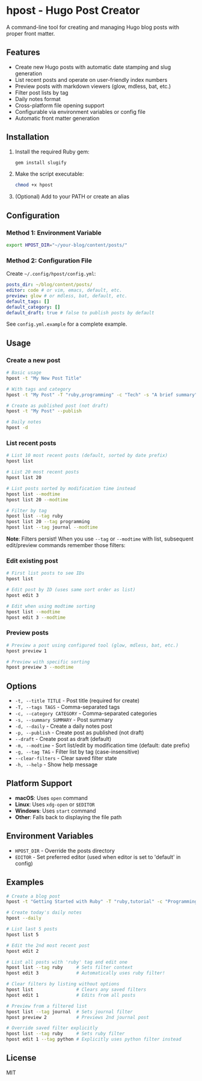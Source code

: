 # hpost - Hugo Post Creator

A command-line tool for creating and managing Hugo blog posts with proper front matter.

## Features

- Create new Hugo posts with automatic date stamping and slug generation
- List recent posts and operate on user-friendly index numbers
- Preview posts with markdown viewers (glow, mdless, bat, etc.)
- Filter post lists by tag
- Daily notes format
- Cross-platform file opening support
- Configurable via environment variables or config file
- Automatic front matter generation

## Installation

1. Install the required Ruby gem:

   ```bash
   gem install slugify
   ```

2. Make the script executable:

   ```bash
   chmod +x hpost
   ```

3. (Optional) Add to your PATH or create an alias

## Configuration

### Method 1: Environment Variable

```bash
export HPOST_DIR="~/your-blog/content/posts/"
```

### Method 2: Configuration File

Create `~/.config/hpost/config.yml`:

```yaml
posts_dir: ~/blog/content/posts/
editor: code # or vim, emacs, default, etc.
preview: glow # or mdless, bat, default, etc.
default_tags: []
default_category: []
default_draft: true # false to publish posts by default
```

See `config.yml.example` for a complete example.

## Usage

### Create a new post

```bash
# Basic usage
hpost -t "My New Post Title"

# With tags and category
hpost -t "My Post" -T "ruby,programming" -c "Tech" -s "A brief summary"

# Create as published post (not draft)
hpost -t "My Post" --publish

# Daily notes
hpost -d
```

### List recent posts

```bash
# List 10 most recent posts (default, sorted by date prefix)
hpost list

# List 20 most recent posts
hpost list 20

# List posts sorted by modification time instead
hpost list --modtime
hpost list 20 --modtime

# Filter by tag
hpost list --tag ruby
hpost list 20 --tag programming
hpost list --tag journal --modtime
```

**Note**: Filters persist! When you use `--tag` or `--modtime` with list, subsequent edit/preview commands remember those filters:

### Edit existing post

```bash
# First list posts to see IDs
hpost list

# Edit post by ID (uses same sort order as list)
hpost edit 3

# Edit when using modtime sorting
hpost list --modtime
hpost edit 3 --modtime
```

### Preview posts

```bash
# Preview a post using configured tool (glow, mdless, bat, etc.)
hpost preview 1

# Preview with specific sorting
hpost preview 3 --modtime
```

## Options

- `-t, --title TITLE` - Post title (required for create)
- `-T, --tags TAGS` - Comma-separated tags
- `-c, --category CATEGORY` - Comma-separated categories
- `-s, --summary SUMMARY` - Post summary
- `-d, --daily` - Create a daily notes post
- `-p, --publish` - Create post as published (not draft)
- `--draft` - Create post as draft (default)
- `-m, --modtime` - Sort list/edit by modification time (default: date prefix)
- `-g, --tag TAG` - Filter list by tag (case-insensitive)
- `--clear-filters` - Clear saved filter state
- `-h, --help` - Show help message

## Platform Support

- **macOS**: Uses `open` command
- **Linux**: Uses `xdg-open` or `$EDITOR`
- **Windows**: Uses `start` command
- **Other**: Falls back to displaying the file path

## Environment Variables

- `HPOST_DIR` - Override the posts directory
- `EDITOR` - Set preferred editor (used when editor is set to 'default' in config)

## Examples

```bash
# Create a blog post
hpost -t "Getting Started with Ruby" -T "ruby,tutorial" -c "Programming"

# Create today's daily notes
hpost --daily

# List last 5 posts
hpost list 5

# Edit the 2nd most recent post
hpost edit 2

# List all posts with 'ruby' tag and edit one
hpost list --tag ruby     # Sets filter context
hpost edit 3              # Automatically uses ruby filter!

# Clear filters by listing without options
hpost list                # Clears any saved filters
hpost edit 1              # Edits from all posts

# Preview from a filtered list
hpost list --tag journal  # Sets journal filter
hpost preview 2           # Previews 2nd journal post

# Override saved filter explicitly
hpost list --tag ruby     # Sets ruby filter
hpost edit 1 --tag python # Explicitly uses python filter instead
```

## License

MIT
